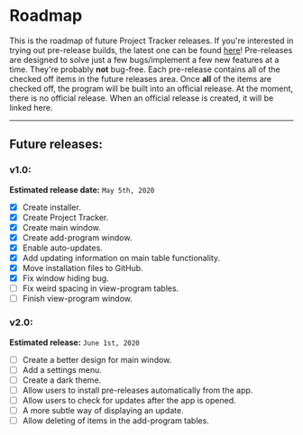 # Roadmap
This is the roadmap of future Project Tracker releases. If you're interested in trying
out pre-release builds, the latest one can be found [here](https://github.com/CyanCoding/Project-Tracker/releases/tag/v0.6)!
Pre-releases are designed to solve just a few bugs/implement a few new features at a time.
They're probably **not** bug-free. Each pre-release contains all of the checked off items
in the future releases area. Once **all** of the items are checked off, the program will
be built into an official release. At the moment, there is no official release. When an 
official release is created, it will be linked here.

---
## Future releases:

### v1.0:
**Estimated release date:** `May 5th, 2020`

- [x] Create installer.
- [x] Create Project Tracker.
- [x] Create main window.
- [x] Create add-program window.
- [x] Enable auto-updates.
- [x] Add updating information on main table functionality.
- [x] Move installation files to GitHub.
- [x] Fix window hiding bug.
- [ ] Fix weird spacing in view-program tables.
- [ ] Finish view-program window.

### v2.0:
**Estimated release:** `June 1st, 2020`

- [ ] Create a better design for main window.
- [ ] Add a settings menu.
- [ ] Create a dark theme.
- [ ] Allow users to install pre-releases automatically from the app.
- [ ] Allow users to check for updates after the app is opened.
- [ ] A more subtle way of displaying an update.
- [ ] Allow deleting of items in the add-program tables.
